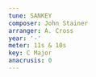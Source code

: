 ```yaml
---
tune: SANKEY
composer: John Stainer
arranger: A. Cross
year: '-'
meter: 11s & 10s
key: C Major
anacrusis: 0
---
```

